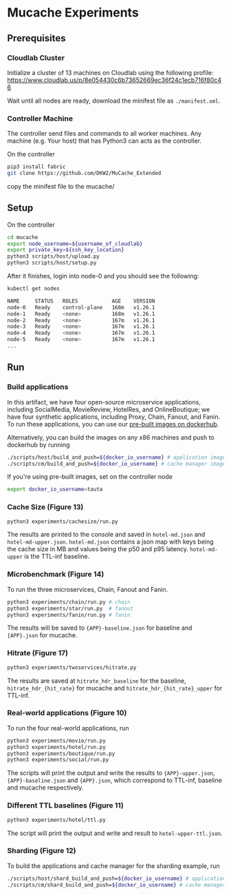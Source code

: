 # Mucache Experiments

## Prerequisites

### Cloudlab Cluster
Initialize a cluster of 13 machines on Cloudlab using the following profile:
https://www.cloudlab.us/p/8e054430c6b73652669ec36f24c1ecb716f80c46

Wait until all nodes are ready, download the minifest file as `./manifest.xml`.

### Controller Machine
The controller send files and commands to all worker machines.
Any machine (e.g. Your host) that has Python3 can acts as the controller.

On the controller

```bash
pip3 install fabric
git clone https://github.com/DKW2/MuCache_Extended
```

copy the minifest file to the mucache/

## Setup
On the controller

```bash
cd mucache
export node_username=${username_of_cloudlab}
export private_key=${ssh_key_location}
python3 scripts/host/upload.py
python3 scripts/host/setup.py
```

After it finishes, login into node-0 and you should see the following:

```bash
kubectl get nodes
```

```bash
NAME     STATUS   ROLES           AGE    VERSION
node-0   Ready    control-plane   168m   v1.26.1
node-1   Ready    <none>          168m   v1.26.1
node-2   Ready    <none>          167m   v1.26.1
node-3   Ready    <none>          167m   v1.26.1
node-4   Ready    <none>          167m   v1.26.1
node-5   Ready    <none>          167m   v1.26.1
...
```

## Run
### Build applications
In this artifact, we have four open-source microservice applications, including SocialMedia,
MovieReview, HotelRes, and OnlineBoutique; we have four synthetic applications, including
Proxy, Chain, Fanout, and Fanin.
To run these applications, you can use our [pre-built images on dockerhub](https://hub.docker.com/repository/docker/tauta/mucache/general).

Alternatively, you can build the images on any x86 machines and push to dockerhub by running
```bash
./scripts/host/build_and_push=${docker_io_username} # application image
./scripts/cm/build_and_push=${docker_io_username} # cache manager image
```

If you're using pre-built images, set on the controller node
```bash
export docker_io_username=tauta
```

### Cache Size (Figure 13)
```bash
python3 experiments/cachesize/run.py
```
The results are printed to the console and saved in `hotel-md.json` and `hotel-md-upper.json`. `hotel-md.json` contains a json map with keys being the cache size in MB and values being the p50 and p95 latency. `hotel-md-upper` is the TTL-inf baseline.

### Microbenchmark (Figure 14)
To run the three microservices, Chain, Fanout and Fanin.
```bash
python3 experiments/chain/run.py # chain
python3 experiments/star/run.py  # fanout
python3 experiments/fanin/run.py # fanin
```

The results will be saved to `{APP}-baseline.json` for baseline and `{APP}.json` for mucache.

### Hitrate (Figure 17)
```bash
python3 experiments/twoservices/hitrate.py
```
The results are saved at `hitrate_hdr_baseline` for the baseline, `hitrate_hdr_{hit_rate}` for mucache and `hitrate_hdr_{hit_rate}_upper` for TTL-inf.

### Real-world applications (Figure 10)
To run the four real-world applications, run
```bash
python3 experiments/movie/run.py
python3 experiments/hotel/run.py
python3 experiments/boutique/run.py
python3 experiments/social/run.py
```
The scripts will print the output and write the results to `{APP}-upper.json`, `{APP}-baseline.json` and `{APP}.json`, which correspond to TTL-inf, baseline and mucache respectively.

### Different TTL baselines (Figure 11)

```bash
python3 experiments/hotel/ttl.py
```
The script will print the output and write and result to `hotel-upper-ttl.json`.

### Sharding (Figure 12)
To build the applications and cache manager for the sharding example, run

```bash
./scripts/host/shard_build_and_push=${docker_io_username} # application image
./scripts/cm/shard_build_and_push=${docker_io_username} # cache manager image
```